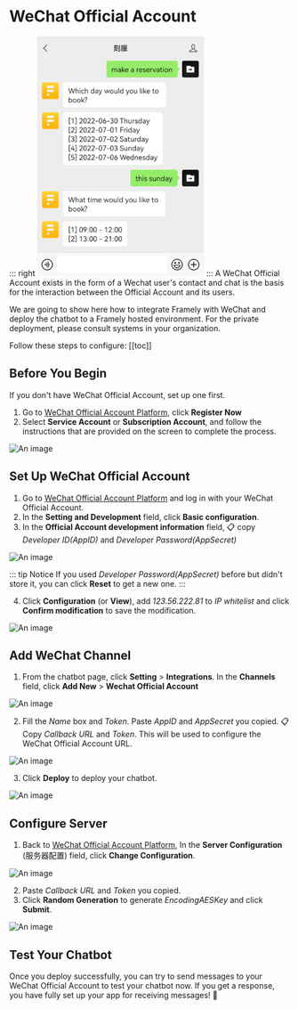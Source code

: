 # WeChat Official Account
::: right
![test](/images/channelConfig/wechat/test.png)
:::
A WeChat Official Account exists in the form of a Wechat user's contact and chat is the basis for the interaction between the Official Account and its users.

We are going to show here how to integrate Framely with WeChat and deploy the chatbot to a Framely hosted environment. For the private deployment, please consult systems in your organization.

Follow these steps to configure:
[[toc]]

## Before You Begin
If you don't have WeChat Official Account, set up one first.
1. Go to [WeChat Official Account Platform](https://mp.weixin.qq.com), click **Register Now**
2. Select **Service Account** or **Subscription Account**, and follow the instructions that are provided on the screen to complete the process.

![An image](/images/channelConfig/wechat/RegisterNow.jpeg)

## Set Up WeChat Official Account
1. Go to [WeChat Official Account Platform](https://mp.weixin.qq.com) and log in with your WeChat Official Account.
2. In the **Setting and Development** field, click **Basic configuration**.
3. In the **Official Account development information** field, :clipboard: copy *Developer ID(AppID)* and *Developer Password(AppSecret)*

![An image](/images/channelConfig/wechat/step2_1.png)


::: tip Notice
If you used *Developer Password(AppSecret)* before but didn't store it, you can click **Reset** to get a new one.
:::

4. Click **Configuration** (or **View**), add *123.56.222.81* to *IP whitelist* and click **Confirm modification** to save the modification.

![An image](/images/channelConfig/wechat/step2_2.jpeg)

## Add WeChat Channel
1. From the chatbot page, click **Setting** > **Integrations**. In the **Channels** field, click **Add New** > **Wechat Official Account**
   
![An image](/images/channelConfig/wechat/step1_1.jpeg)

2. Fill the *Name* box and *Token*. Paste *AppID* and *AppSecret* you copied. :clipboard: Copy *Callback URL* and *Token*. This will be used to configure the WeChat Official Account URL. 
   
![An image](/images/channelConfig/wechat/step1_2.jpeg)

3. Click **Deploy** to deploy your chatbot.

![An image](/images/channelConfig/wechat/step3_2.jpeg)

## Configure Server

1. Back to [WeChat Official Account Platform](https://mp.weixin.qq.com), In the **Server Configuration** (服务器配置) field, click **Change Configuration**.

![An image](/images/channelConfig/wechat/step2_3.png)

2. Paste *Callback URL* and *Token* you copied.
3. Click **Random Generation** to generate *EncodingAESKey* and click **Submit**.

![An image](/images/channelConfig/wechat/step2_4.png)

## Test Your Chatbot

Once you deploy successfully, you can try to send messages to your WeChat Official Account to test your chatbot now. If you get a response, you have fully set up your app for receiving messages! :tada:
